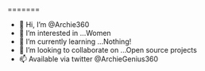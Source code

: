 

=======
- 👋 Hi, I’m @Archie360
- 👀 I’m interested in ...Women
- 🌱 I’m currently learning ...Nothing!
- 💞️ I’m looking to collaborate on ...Open source projects
- 📫 Available via twitter @ArchieGenius360

<!---
Archie360/Archie360 is a ✨ special ✨ repository because its `README.md` (this file) appears on your GitHub profile.
You can click the Preview link to take a look at your changes.
--->

